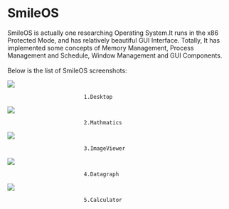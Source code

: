 # SmileOS
  SmileOS is actually one researching Operating System.It runs in the x86 Protected Mode, and has relatively beautiful GUI Interface. 
Totally, It has implemented some concepts of Memory Management, Process Management and Schedule, Window Management and GUI Components.<br><br>
  Below is the list of SmileOS screenshots:<br>
  
  ![](https://github.com/shaojianqing/SmileOS/blob/master/Screen/desktop.png) 
 
                            1.Desktop

  ![](https://github.com/shaojianqing/SmileOS/blob/master/Screen/mathmatics.png) 
  
                            2.Mathmatics
  
  ![](https://github.com/shaojianqing/SmileOS/blob/master/Screen/imageviewer.png)
  
                            3.ImageViewer
  
  ![](https://github.com/shaojianqing/SmileOS/blob/master/Screen/datagraph.png)
  
                            4.Datagraph
  
  ![](https://github.com/shaojianqing/SmileOS/blob/master/Screen/calculator.png)
  
                            5.Calculator
  
